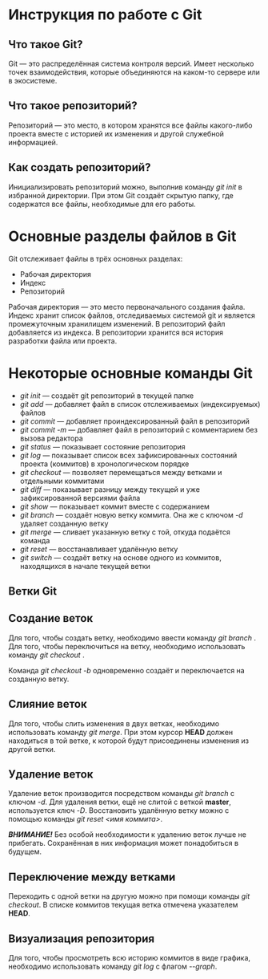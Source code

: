 # Инструкция по работе с Git

## Что такое Git?

Git — это распределённая система контроля версий. Имеет несколько точек взаимодействия, которые объединяются на каком-то сервере или в экосистеме.

## Что такое репозиторий?

Репозиторий — это место, в котором хранятся все файлы какого-либо проекта вместе с историей их изменения и другой служебной информацией. 

## Как создать репозиторий?

Инициализировать репозиторий можно, выполнив команду *git init* в избранной директории. При этом Git создаёт скрытую папку, где содержатся все файлы, необходимые для его работы.

# Основные разделы файлов в Git

Git отслеживает файлы в трёх основных разделах:
* Рабочая директория
* Индекс
* Репозиторий

Рабочая директория — это место первоначального создания файла. Индекс хранит список файлов, отследиваемых системой git и является промежуточным хранилищем изменений. В репозиторий файл добавляется из индекса. В репозитории хранится вся история разработки файла или проекта.

# Некоторые основные команды Git

* *git init* — создаёт git репозиторий в текущей папке
* *git add* — добавляет файл в список отслеживаемых (индексируемых) файлов
* *git commit* — добавляет проиндексированный файл в репозиторий
* *git commit -m* — добавляет файл в репозиторий с комментарием без вызова редактора
* *git status* — показывает состояние репозитория
* *git log* — показывает список всех зафиксированных состояний проекта (коммитов) в хронологическом порядке
* *git checkout* — позволяет перемещаться между ветками и отдельными коммитами
* *git diff* — показывает разницу между текущей и уже зафиксированной версиями файла
* *git show* — показывает коммит вместе с содержанием
* *git branch* — создаёт новую ветку коммита. Она же с ключом *-d* удаляет созданную ветку
* *git merge* — сливает указанную ветку с той, откуда подаётся команда
* *git reset* — восстанавливает удалённую ветку
* *git switch* — создаёт ветку на основе одного из коммитов, находящихся в начале текущей ветки

## Ветки Git

## Создание веток

Для того, чтобы создать ветку, необходимо ввести команду *git branch <branch name>*. Для того, чтобы переключиться на ветку, необходимо использовать команду *git checkout <branch name>*.

Команда *git checkout -b <branch name>* одновременно создаёт и переключается на созданную ветку.

## Слияние веток
Для того, чтобы слить изменения в двух ветках, необходимо использовать команду *git merge*. При этом курсор **HEAD** должен находиться в той ветке, к которой будут присоединены изменения из другой ветки.

## Удаление веток

Удаление веток производится посредством команды *git branch* с ключом *-d*. Для удаления ветки, ещё не слитой с веткой **master**, используется ключ *-D*. Восстановить удалённую ветку можно с помощью команды *git reset <имя коммита>*.

***ВНИМАНИЕ!*** Без особой необходимости к удалению веток лучше не прибегать. Сохранённая в них информация может понадобиться в будущем.

## Переключение между ветками

Переходить с одной ветки на другую можно при помощи команды *git checkout*. В списке коммитов текущая ветка отмечена указателем **HEAD**.

## Визуализация репозитория

Для того, чтобы просмотреть всю историю коммитов в виде графика, необходимо использовать команду *git log* с флагом *--graph*.
